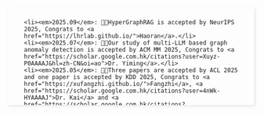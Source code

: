 <style>  
    .scrollable-area {  
        max-height: 180px;  
        overflow-y: auto;  
        box-shadow: 2px 2px 5px rgba(0, 0, 0, 0.1);  
        padding: 10px;  
    }
    .pdf {
        text-decoration: none;
        color: #122c8b;
    }
    .code {
        text-decoration: none;
        color: #122c8b;
    }
    .title{
        color: #374798;
    }
</style>  
<div class="scrollable-area">  
    <ul>
        
    <li><em>2025.09</em>: 🥳🥳HyperGraphRAG is accepted by NeurIPS 2025, Congrats to <a href="https://lhrlab.github.io/">Haoran</a>.</li>
    <li><em>2025.07</em>: 🥳🥳Our study of multi-LLM based graph anomaly detection is accepted by ACM MM 2025, Congrats to <a href="https://scholar.google.com.hk/citations?user=Xuyz-P0AAAAJ&hl=zh-CN&oi=ao">Dr. Yiming</a>.</li>
    <li><em>2025.05</em>: 🎉🎉Three papers are accepted by ACL 2025 and one paper is accepted by KDD 2025, Congrats to <a href="https://xufangzhi.github.io/">Fangzhi</a>, <a href="https://scholar.google.com.hk/citations?user=4nWk-HYAAAAJ">Dr. Kai</a> and <a href="https://scholar.google.com.hk/citations?user=MeiczY4AAAAJ">Dr. Zhen</a>.</li>
    <li><em>2025.05</em>: 🥳🥳Our study of agentic knowledge base question answering is accepted by ICML 2025, Congrats to <a href="https://lhrlab.github.io/">Haoran</a>.</li>
    <li><em>2025.04</em>: 🎉🎉Two papers are accepted by IJCAI 2025, Congrats to <a href="https://scholar.google.com.hk/citations?user=44HREuQAAAAJ">Jingying</a> and Jiangfeng.</li>
    <li><em>2025.04</em>: 🎉🎉Two papers are accepted by SIGIR 2025, Congrats to Yaxian and Tianzhe.</li>
    <li><em>2025.04</em>: 🥳🥳Our study of diffusion-based difference-aware medical VQA is accepted by IEEE TIP.</li>
    <li><em>2025.01</em>: 🥳🥳Our logical reasoning evaluation study of LLMs is accepted by IEEE TKDE.</li>
    <li><em>2024.11</em>: 🥳🥳Our survey paper on Multimodel Healthcare is accepted by Information Fusion (2023 IF 14.7).</li>
    <li><em>2024.11</em>: 🚀🚀CFPs: Our Special Issue of <a href="https://www.sciencedirect.com/special-issue/1025C5HLZVJ">GenAI for Information Fusion</a> in Information Fusion (2023 IF 14.7).</li>
    <li><em>2024.02</em>: 🚀🚀CFPs: Our Special Issue of <a href="https://www.ieeesmc.org/wp-content/uploads/2024/02/Multimodal-Representation-and-Reasoning-for-Social-Computing-CFP.pdf">Multimodal Representation and Reasoning for Social Computing</a> in IEEE TCSS (2023 IF 4.5).</li>

    </ul>  
</div>  
